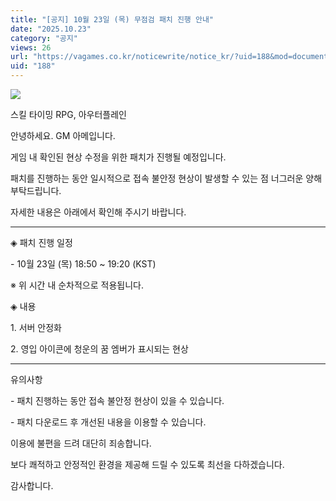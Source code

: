 ```yaml
---
title: "[공지] 10월 23일 (목) 무점검 패치 진행 안내"
date: "2025.10.23"
category: "공지"
views: 26
url: "https://vagames.co.kr/noticewrite/notice_kr/?uid=188&mod=document"
uid: "188"
---
```


![](/images/news/live/kr/188-f76bce62.webp)  

  

스킬 타이밍 RPG, 아우터플레인

안녕하세요. GM 아메입니다.

  

게임 내 확인된 현상 수정을 위한 패치가 진행될 예정입니다.

패치를 진행하는 동안 일시적으로 접속 불안정 현상이 발생할 수 있는 점 너그러운 양해 부탁드립니다.

자세한 내용은 아래에서 확인해 주시기 바랍니다.

  

* * *

  

◈ 패치 진행 일정 

\- 10월 23일 (목) 18:50 ~ 19:20 (KST)

※ 위 시간 내 순차적으로 적용됩니다.

  

◈ 내용 

1\. 서버 안정화

2\. 영입 아이콘에 청운의 꿈 엠버가 표시되는 현상

  

* * *

  

유의사항

\- 패치 진행하는 동안 접속 불안정 현상이 있을 수 있습니다.

\- 패치 다운로드 후 개선된 내용을 이용할 수 있습니다.

이용에 불편을 드려 대단히 죄송합니다.

보다 쾌적하고 안정적인 환경을 제공해 드릴 수 있도록 최선을 다하겠습니다.

감사합니다.